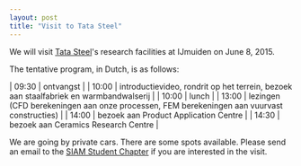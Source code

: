 ```yaml
---
layout: post
title: "Visit to Tata Steel"
---
```

We will visit [Tata Steel]'s research facilities at IJmuiden on June 8, 2015.

The tentative program, in Dutch, is as follows:

| 09:30 | ontvangst |
| 10:00 | introductievideo, rondrit op het terrein, bezoek aan staalfabriek en warmbandwalserij |
| 10:00 | lunch |
| 13:00 | lezingen (CFD berekeningen aan onze processen, FEM berekeningen aan vuurvast constructies) |
| 14:00 | bezoek aan Product Application Centre |
| 14:30 | bezoek aan Ceramics Research Centre |

We are going by private cars.  There are some spots available.  Please send an
email to the [SIAM Student Chapter][mail sscdelft] if you are interested in the
visit.

[mail sscdelft]: mailto:SIAMSC-EWI@tudelft.nl
[Tata Steel]: http://www.tatasteel.nl

